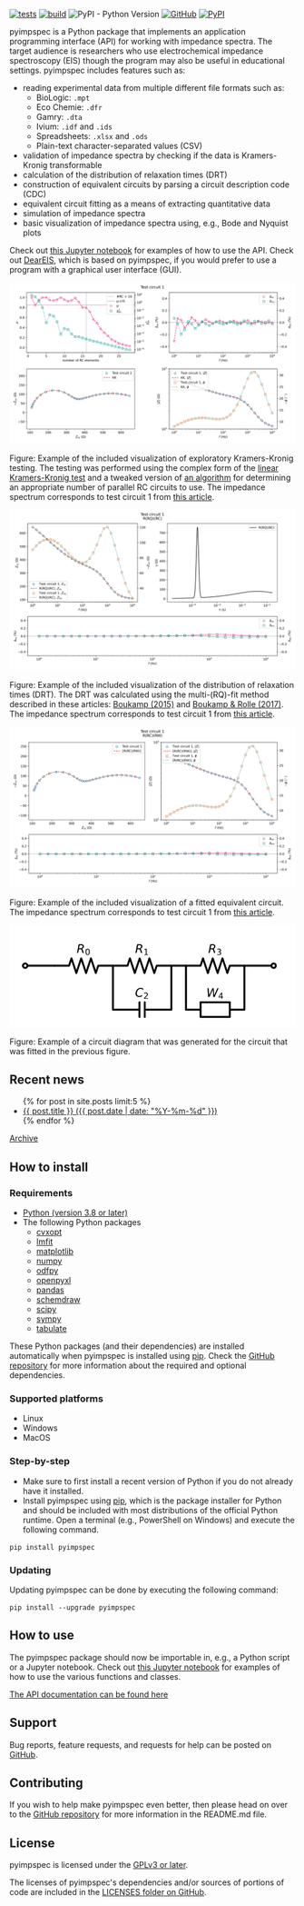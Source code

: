 [![tests](https://github.com/vyrjana/pyimpspec/actions/workflows/test-package.yml/badge.svg)](https://github.com/vyrjana/pyimpspec/actions/workflows/test-package.yml)
[![build](https://github.com/vyrjana/pyimpspec/actions/workflows/test-wheel.yml/badge.svg)](https://github.com/vyrjana/pyimpspec/actions/workflows/test-wheel.yml)
![PyPI - Python Version](https://img.shields.io/pypi/pyversions/pyimpspec)
[![GitHub](https://img.shields.io/github/license/vyrjana/pyimpspec)](https://www.gnu.org/licenses/gpl-3.0.html)
[![PyPI](https://img.shields.io/pypi/v/pyimpspec)](https://pypi.org/project/pyimpspec/)


pyimpspec is a Python package that implements an application programming interface (API) for working with impedance spectra.
The target audience is researchers who use electrochemical impedance spectroscopy (EIS) though the program may also be useful in educational settings.
pyimpspec includes features such as:

- reading experimental data from multiple different file formats such as:
	- BioLogic: `.mpt`
	- Eco Chemie: `.dfr`
	- Gamry: `.dta`
	- Ivium: `.idf` and `.ids`
	- Spreadsheets: `.xlsx` and `.ods`
	- Plain-text character-separated values (CSV)
- validation of impedance spectra by checking if the data is Kramers-Kronig transformable
- calculation of the distribution of relaxation times (DRT)
- construction of equivalent circuits by parsing a circuit description code (CDC)
- equivalent circuit fitting as a means of extracting quantitative data
- simulation of impedance spectra
- basic visualization of impedance spectra using, e.g., Bode and Nyquist plots

Check out [this Jupyter notebook](https://github.com/vyrjana/pyimpspec/blob/main/examples/examples.ipynb) for examples of how to use the API.
Check out [DearEIS](https://vyrjana.github.io/DearEIS/), which is based on pyimpspec, if you would prefer to use a program with a graphical user interface (GUI).


![Kramers-Kronig example](assets/images/kk-example.svg)

Figure: Example of the included visualization of exploratory Kramers-Kronig testing. The testing was performed using the complex form of the [linear Kramers-Kronig test](https://doi.org/10.1149/1.2044210) and a tweaked version of [an algorithm](https://doi.org/10.1016/j.electacta.2014.01.034) for determining an appropriate number of parallel RC circuits to use. The impedance spectrum corresponds to test circuit 1 from [this article](https://doi.org/10.1149/1.2044210).


![Distribution of relaxation times example](assets/images/drt-example.svg)

Figure: Example of the included visualization of the distribution of relaxation times (DRT). The DRT was calculated using the multi-(RQ)-fit method described in these articles: [Boukamp (2015)](https://doi.org/10.1016/j.electacta.2014.12.059) and [Boukamp & Rolle (2017)](https://doi.org/10.1016/j.ssi.2016.10.009). The impedance spectrum corresponds to test circuit 1 from [this article](https://doi.org/10.1149/1.2044210).


![Equivalent circuit fitting example](assets/images/fit-example.svg)

Figure: Example of the included visualization of a fitted equivalent circuit. The impedance spectrum corresponds to test circuit 1 from [this article](https://doi.org/10.1149/1.2044210).


![Circuit diagram](assets/images/circuit-diagram.svg)

Figure: Example of a circuit diagram that was generated for the circuit that was fitted in the previous figure.


## Recent news

<ul>
  {% for post in site.posts limit:5 %}
    <li>
      <a href="{{ site.baseurl }}{{ post.url }}">{{ post.title }} ({{ post.date | date: "%Y-%m-%d" }})</a>
    </li>
  {% endfor %}
</ul>

[Archive](archive.md)


## How to install

### Requirements

- [Python (version 3.8 or later)](https://www.python.org/)
- The following Python packages
	- [cvxopt](https://github.com/cvxopt/cvxopt)
	- [lmfit](https://lmfit.github.io/lmfit-py/)
	- [matplotlib](https://matplotlib.org/)
	- [numpy](https://numpy.org/)
	- [odfpy](https://github.com/eea/odfpy)
	- [openpyxl](https://openpyxl.readthedocs.io/en/stable/)
	- [pandas](https://pandas.pydata.org/)
	- [schemdraw](https://bitbucket.org/cdelker/schemdraw)
	- [scipy](https://github.com/scipy/scipy)
	- [sympy](https://www.sympy.org/en/index.html)
	- [tabulate](https://github.com/astanin/python-tabulate)

These Python packages (and their dependencies) are installed automatically when pyimpspec is installed using [pip](https://pip.pypa.io/en/stable/).
Check the [GitHub repository](https://github.com/vyrjana/pyimpspec#requirements) for more information about the required and optional dependencies.


### Supported platforms

- Linux
- Windows
- MacOS


### Step-by-step

- Make sure to first install a recent version of Python if you do not already have it installed.
- Install pyimpspec using [pip](https://pip.pypa.io/en/stable/), which is the package installer for Python and should be included with most distributions of the official Python runtime.
Open a terminal (e.g., PowerShell on Windows) and execute the following command.

```
pip install pyimpspec
```


### Updating

Updating pyimpspec can be done by executing the following command:

```
pip install --upgrade pyimpspec
```


## How to use

The pyimpspec package should now be importable in, e.g., a Python script or a Jupyter notebook.
Check out [this Jupyter notebook](https://github.com/vyrjana/pyimpspec/blob/main/examples/examples.ipynb) for examples of how to use the various functions and classes.

[The API documentation can be found here](https://vyrjana.github.io/pyimpspec/api)


## Support

Bug reports, feature requests, and requests for help can be posted on [GitHub](https://github.com/vyrjana/pyimpspec/issues).


## Contributing

If you wish to help make pyimpspec even better, then please head on over to the [GitHub repository](https://github.com/vyrjana/pyimpspec) for more information in the README.md file.


## License

pyimpspec is licensed under the [GPLv3 or later](https://www.gnu.org/licenses/gpl-3.0.html).

The licenses of pyimpspec's dependencies and/or sources of portions of code are included in the [LICENSES folder on GitHub](https://github.com/vyrjana/pyimpspec/tree/main/LICENSES).
